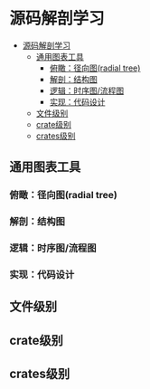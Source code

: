 # 源码解剖学习

<!--ts-->
* [源码解剖学习](#源码解剖学习)
   * [通用图表工具](#通用图表工具)
      * [俯瞰：径向图(radial tree)](#俯瞰径向图radial-tree)
      * [解剖：结构图](#解剖结构图)
      * [逻辑：时序图/流程图](#逻辑时序图流程图)
      * [实现：代码设计](#实现代码设计)
   * [文件级别](#文件级别)
   * [crate级别](#crate级别)
   * [crates级别](#crates级别)

<!-- Created by https://github.com/ekalinin/github-markdown-toc -->
<!-- Added by: runner, at: Thu Aug 25 14:30:32 UTC 2022 -->

<!--te-->

## 通用图表工具

### 俯瞰：径向图(radial tree)

### 解剖：结构图

### 逻辑：时序图/流程图

### 实现：代码设计

## 文件级别

## crate级别

## crates级别